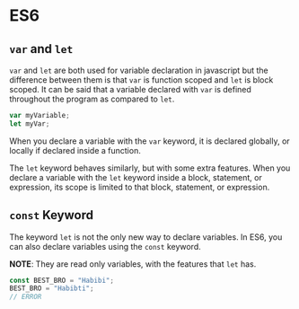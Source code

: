 # ES6

## `var` and `let`

`var` and `let` are both used for variable declaration in javascript but the difference between them is that `var` is function scoped and `let` is block scoped.
It can be said that a variable declared with `var` is defined throughout the program as compared to `let`.

```js
var myVariable;
let myVar;
```

When you declare a variable with the `var` keyword, it is declared globally, or locally if declared inside a function.

The `let` keyword behaves similarly, but with some extra features. When you declare a variable with the `let` keyword inside a block, statement, or expression, its scope is limited to that block, statement, or expression.

## `const` Keyword

The keyword `let` is not the only new way to declare variables. In ES6, you can also declare variables using the `const` keyword.

**NOTE**: They are read only variables, with the features that `let` has.

```js
const BEST_BRO = "Habibi";
BEST_BRO = "Habibti";
// ERROR
```
